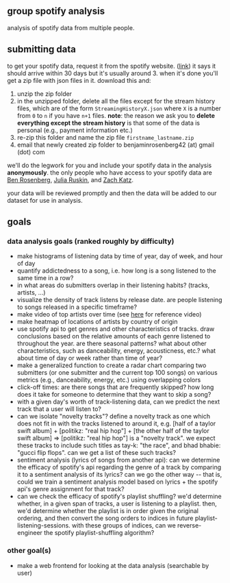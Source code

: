 ## group spotify analysis
analysis of spotify data from multiple people. 

## submitting data
to get your spotify data, request it from the spotify website. ([link](https://www.spotify.com/us/account/privacy/)) it says it should arrive within 30 days but it's usually around 3. when it's done you'll get a zip file with json files in it. download this and:

1. unzip the zip folder
2. in the unzipped folder, delete all the files except for the stream history files, which are of the form `StreamingHistoryX.json` where `X` is a number from `0` to `n` if you have `n+1` files. **note**: the reason we ask you to **delete everything except the stream history** is that some of the data is personal (e.g., payment information etc.)
3. re-zip this folder and name the zip file `firstname_lastname.zip`
4. email that newly created zip folder to  benjaminrosenberg42 (at) gmail (dot) com

we'll do the legwork for you and include your spotify data in the analysis **anonymously**. the only people who have access to your spotify data are [Ben Rosenberg](https://www.linkedin.com/in/ben-rosenberg-0b5359205/), [Julia Ruskin](https://www.linkedin.com/in/julia-ruskin-24826519b/), and [Zach Katz](https://www.linkedin.com/in/zachary-katz-8a826216a/).

your data will be reviewed promptly and then the data will be added to our dataset for use in analysis.

## goals 

### data analysis goals (ranked roughly by difficulty)

- make histograms of listening data by time of year, day of week, and hour of day
- quantify addictedness to a song, i.e. how long is a song listened to the same time in a row?
- in what areas do submitters overlap in their listening habits? (tracks, artists, ...)
- visualize the density of track listens by release date. are people listening to songs released in a specific timeframe?
- make video of top artists over time (see [here](https://www.youtube.com/watch?v=4f6-MDhygWc) for reference video)
- make heatmap of locations of artists by country of origin
- use spotify api to get genres and other characteristics of tracks. draw conclusions based on the relative amounts of each genre listened to throughout the year. are there seasonal patterns? what about other characteristics, such as danceability, energy, acousticness, etc.? what about time of day or week rather than time of year?
- make a generalized function to create a radar chart comparing two submitters (or one submitter and the current top 100 songs) on various metrics (e.g., danceability, energy, etc.) using overlapping colors
- click-off times: are there songs that are frequently skipped? how long does it take for someone to determine that they want to skip a song?
- with a given day's worth of track-listening data, can we predict the next track that a user will listen to?
- can we isolate "novelty tracks"? define a novelty track as one which does not fit in with the tracks listened to around it, e.g. [half of a taylor swift album] + [politikz: "real hip hop"] + [the other half of the taylor swift album] => [politikz: "real hip hop"] is a "novelty track". we expect these tracks to include such titles as tay-k: "the race", and bhad bhabie: "gucci flip flops". can we get a list of these such tracks?
- sentiment analysis (lyrics of songs from another api): can we determine the efficacy of spotify's api regarding the genre of a track by comparing it to a sentiment analysis of its lyrics? can we go the other way -- that is, could we train a sentiment analysis model based on lyrics + the spotify api's genre assignment for that track?
- can we check the efficacy of spotify's playlist shuffling? we'd determine whether, in a given span of tracks, a user is listening to a playlist. then, we'd determine whether the playlist is in order given the original ordering, and then convert the song orders to indices in future playlist-listening-sessions. with these groups of indices, can we reverse-engineer the spotify playlist-shuffling algorithm?

### other goal(s)

- make a web frontend for looking at the data analysis (searchable by user)
